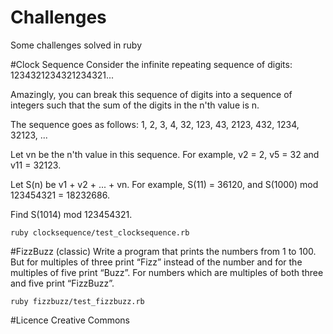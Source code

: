 # Challenges
Some challenges solved in ruby

#Clock Sequence
Consider the infinite repeating sequence of digits:
1234321234321234321...

Amazingly, you can break this sequence of digits into a sequence of integers such that the sum of the digits in the n'th value is n.

The sequence goes as follows:
1, 2, 3, 4, 32, 123, 43, 2123, 432, 1234, 32123, ...

Let vn be the n'th value in this sequence. For example, v2 = 2, v5 = 32 and v11 = 32123.

Let S(n) be v1 + v2 + ... + vn. For example, S(11) = 36120, and S(1000) mod 123454321 = 18232686.

Find S(1014) mod 123454321.

```
ruby clocksequence/test_clocksequence.rb
```

#FizzBuzz (classic)
Write a program that prints the numbers from 1 to 100. But for multiples of three print “Fizz” instead of the number and for the multiples of five print “Buzz”. For numbers which are multiples of both three and five print “FizzBuzz”.

```
ruby fizzbuzz/test_fizzbuzz.rb
```

#Licence
Creative Commons

